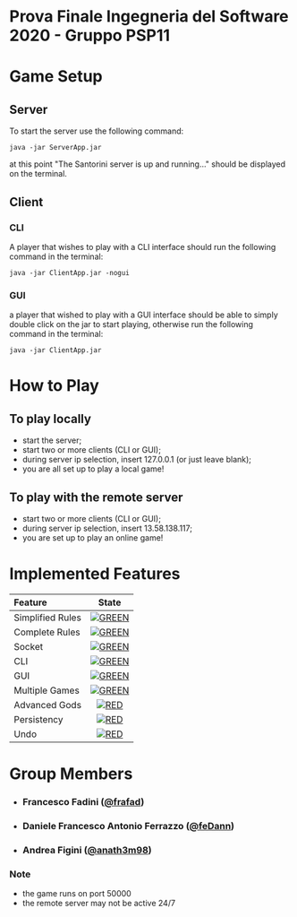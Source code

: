 # Prova Finale Ingegneria del Software 2020 - Gruppo PSP11

# Game Setup

## Server
To start the server use the following command:
```
java -jar ServerApp.jar
```

at this point "The Santorini server is up and running..." should be displayed on the terminal.
## Client
### CLI
A player that wishes to play with a CLI interface should run the following command in the terminal:
```
java -jar ClientApp.jar -nogui
```
### GUI
a player that wished to play with a GUI interface should be able to simply double click on the jar to start playing,
otherwise run the following command in the terminal:
```
java -jar ClientApp.jar
```
# How to Play
## To play locally
- start the server;
- start two or more clients (CLI or GUI);
- during server ip selection, insert 127.0.0.1 (or just leave blank);
- you are all set up to play a local game!
## To play with the remote server
- start two or more clients (CLI or GUI);
- during server ip selection, insert 13.58.138.117;
- you are set up to play an online game!


# Implemented Features
| Feature | State |
|:-----------------------|:------------------------------------:|
| Simplified Rules | [![GREEN](https://placehold.it/15/44bb44/44bb44)](#)|
| Complete Rules | [![GREEN](https://placehold.it/15/44bb44/44bb44)](#)|
| Socket | [![GREEN](https://placehold.it/15/44bb44/44bb44)](#)|
| CLI | [![GREEN](https://placehold.it/15/44bb44/44bb44)](#)|
| GUI | [![GREEN](https://placehold.it/15/44bb44/44bb44)](#)|
| Multiple Games | [![GREEN](https://placehold.it/15/44bb44/44bb44)](#)|
| Advanced Gods | [![RED](https://placehold.it/15/f03c15/f03c15)](#)|
| Persistency | [![RED](https://placehold.it/15/f03c15/f03c15)](#)|
| Undo | [![RED](https://placehold.it/15/f03c15/f03c15)](#)|


# Group Members
- ###       Francesco Fadini ([@frafad](https://github.com/frafad))
- ###       Daniele Francesco Antonio Ferrazzo ([@feDann](https://github.com/feDann))
- ###       Andrea Figini ([@anath3m98](https://github.com/anath3m98))

### Note
- the game runs on port 50000
- the remote server may not be active 24/7
<!--
[![RED](https://placehold.it/15/f03c15/f03c15)](#)
[![YELLOW](https://placehold.it/15/ffdd00/ffdd00)](#)
[![GREEN](https://placehold.it/15/44bb44/44bb44)](#)
-->
